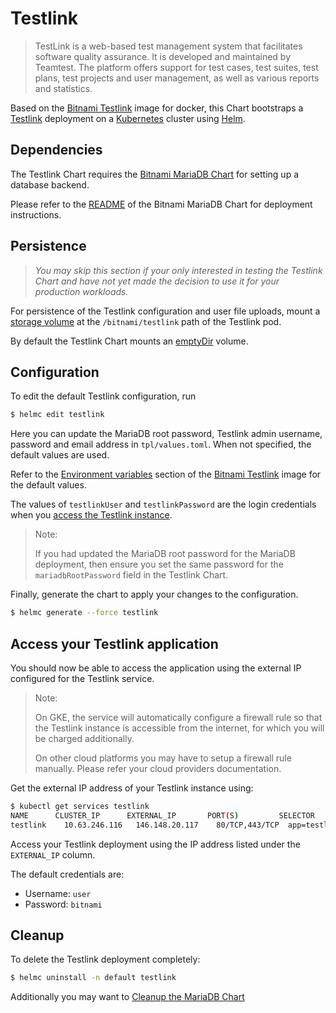 # Testlink

> TestLink is a web-based test management system that facilitates software quality assurance. It is developed and maintained by Teamtest. The platform offers support for test cases, test suites, test plans, test projects and user management, as well as various reports and statistics.

Based on the [Bitnami Testlink](https://github.com/bitnami/bitnami-docker-testlink) image for docker, this Chart bootstraps a [Testlink](https://testlink.org/) deployment on a [Kubernetes](https://kubernetes.io) cluster using [Helm](https://helm.sh).

## Dependencies

The Testlink Chart requires the [Bitnami MariaDB Chart](https://github.com/bitnami/charts/tree/master/mariadb) for setting up a database backend.

Please refer to the [README](https://github.com/bitnami/charts/tree/master/mariadb) of the Bitnami MariaDB Chart for deployment instructions.

## Persistence

> *You may skip this section if your only interested in testing the Testlink Chart and have not yet made the decision to use it for your production workloads.*

For persistence of the Testlink configuration and user file uploads, mount a [storage volume](http://kubernetes.io/v1.0/docs/user-guide/volumes.html) at the `/bitnami/testlink` path of the Testlink pod.

By default the Testlink Chart mounts an [emptyDir](http://kubernetes.io/docs/user-guide/volumes/#emptydir) volume.

## Configuration

To edit the default Testlink configuration, run

```bash
$ helmc edit testlink
```

Here you can update the MariaDB root password, Testlink admin username, password and email address in `tpl/values.toml`. When not specified, the default values are used.

Refer to the [Environment variables](https://github.com/bitnami/bitnami-docker-testlink/#environment-variables) section of the [Bitnami Testlink](https://github.com/bitnami/bitnami-docker-testlink) image for the default values.

The values of `testlinkUser` and `testlinkPassword` are the login credentials when you [access the Testlink instance](#access-your-testlink-application).

> Note:
>
> If you had updated the MariaDB root password for the MariaDB deployment, then ensure you set the same password for the `mariadbRootPassword` field in the Testlink Chart.

Finally, generate the chart to apply your changes to the configuration.

```bash
$ helmc generate --force testlink
```

## Access your Testlink application

You should now be able to access the application using the external IP configured for the Testlink service.

> Note:
>
> On GKE, the service will automatically configure a firewall rule so that the Testlink instance is accessible from the internet, for which you will be charged additionally.
>
> On other cloud platforms you may have to setup a firewall rule manually. Please refer your cloud providers documentation.

Get the external IP address of your Testlink instance using:

```bash
$ kubectl get services testlink
NAME      CLUSTER_IP      EXTERNAL_IP       PORT(S)         SELECTOR      AGE
testlink    10.63.246.116   146.148.20.117    80/TCP,443/TCP  app=testlink    15m
```

Access your Testlink deployment using the IP address listed under the `EXTERNAL_IP` column.

The default credentials are:

 - Username: `user`
 - Password: `bitnami`

## Cleanup

To delete the Testlink deployment completely:

```bash
$ helmc uninstall -n default testlink
```

Additionally you may want to [Cleanup the MariaDB Chart](https://github.com/bitnami/charts/tree/master/mariadb#cleanup)
